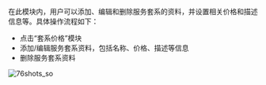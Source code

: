 在此模块内，用户可以添加、编辑和删除服务套系的资料，并设置相关价格和描述信息等。具体操作流程如下：

- 点击“套系价格”模块
- 添加/编辑服务套系资料，包括名称、价格、描述等信息
- 删除服务套系资料

![76shots_so](https://nice-photo-1256312109.cos.ap-shanghai.myqcloud.com/site/665shots_so.png)